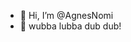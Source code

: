 - 👋 Hi, I’m @AgnesNomi
- 👀 wubba lubba dub dub! 

<!---
AgnesNomi/AgnesNomi is a ✨ special ✨ repository because its `README.md` (this file) appears on your GitHub profile.
You can click the Preview link to take a look at your changes.
--->
